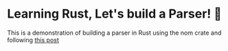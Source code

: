 # Learning Rust, Let's build a Parser! 🦀

This is a demonstration of building a parser in Rust using the nom crate and following [this post](https://codeandbitters.com/lets-build-a-parser/)